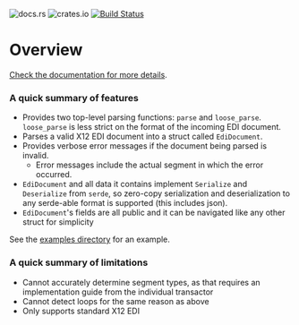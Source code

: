 ![docs.rs](https://docs.rs/edi/badge.svg)
![crates.io](https://img.shields.io/crates/v/edi.svg)
[![Build Status](https://travis-ci.org/sezna/edi.svg?branch=master)](https://travis-ci.org/sezna/edi)
# Overview
[Check the documentation for more details](https://docs.rs/edi).
### A quick summary of features
* Provides two top-level parsing functions: `parse` and `loose_parse`. `loose_parse` is less strict on the format of the incoming EDI document.
* Parses a valid X12 EDI document into a struct called `EdiDocument`.
* Provides verbose error messages if the document being parsed is invalid.
  * Error messages include the actual segment in which the error occurred.
* `EdiDocument` and all data it contains implement `Serialize` and `Deserialize` from `serde`, so zero-copy serialization and deserialization to any serde-able format is supported (this includes json).
* `EdiDocument`'s fields are all public and it can be navigated like any other struct for simplicity

See the [examples directory](https://github.com/sezna/edi/tree/master/examples) for an example.


### A quick summary of limitations
* Cannot accurately determine segment types, as that requires an implementation guide from the individual transactor
* Cannot detect loops for the same reason as above
* Only supports standard X12 EDI


